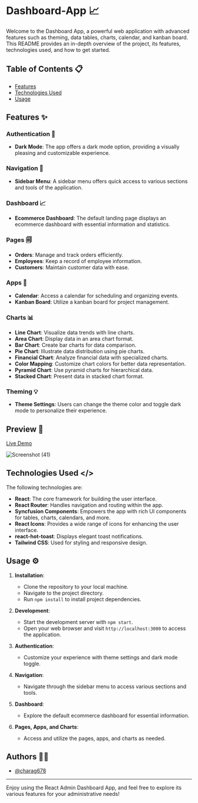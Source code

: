 # Dashboard-App 📈

Welcome to the Dashboard App, a powerful web application with advanced features such as theming, data tables, charts, calendar, and kanban board. This README provides an in-depth overview of the project, its features, technologies used, and how to get started.

## Table of Contents 📋
- [Features](#features)
- [Technologies Used](#technologies-used)
- [Usage](#usage)

## Features ✨

### Authentication 🔐
- **Dark Mode**: The app offers a dark mode option, providing a visually pleasing and customizable experience.

### Navigation 🧭
- **Sidebar Menu**: A sidebar menu offers quick access to various sections and tools of the application.

### Dashboard 📈
- **Ecommerce Dashboard**: The default landing page displays an ecommerce dashboard with essential information and statistics.

### Pages 🗐
- **Orders**: Manage and track orders efficiently.
- **Employees**: Keep a record of employee information.
- **Customers**: Maintain customer data with ease.

### Apps 📱
- **Calendar**: Access a calendar for scheduling and organizing events.
- **Kanban Board**: Utilize a kanban board for project management.

### Charts 📊
- **Line Chart**: Visualize data trends with line charts.
- **Area Chart**: Display data in an area chart format.
- **Bar Chart**: Create bar charts for data comparison.
- **Pie Chart**: Illustrate data distribution using pie charts.
- **Financial Chart**: Analyze financial data with specialized charts.
- **Color Mapping**: Customize chart colors for better data representation.
- **Pyramid Chart**: Use pyramid charts for hierarchical data.
- **Stacked Chart**: Present data in stacked chart format.

### Theming 💡
- **Theme Settings**: Users can change the theme color and toggle dark mode to personalize their experience.

## Preview 👀
[Live Demo](https://reactdashboard-admin.netlify.app/)

![Screenshot (41)](https://github.com/charag678/React-Dashboard-Admin/assets/132742281/37f57eff-dd6b-47cd-8ebc-39280e0a1d36)


## Technologies Used </>

The following technologies are:

- **React**: The core framework for building the user interface.
- **React Router**: Handles navigation and routing within the app.
- **Syncfusion Components**: Empowers the app with rich UI components for tables, charts, calendars, and more.
- **React Icons**: Provides a wide range of icons for enhancing the user interface.
- **react-hot-toast**: Displays elegant toast notifications.
- **Tailwind CSS**: Used for styling and responsive design.

## Usage ⚙️

1. **Installation**:
   - Clone the repository to your local machine.
   - Navigate to the project directory.
   - Run `npm install` to install project dependencies.

2. **Development**:
   - Start the development server with `npm start`.
   - Open your web browser and visit `http://localhost:3000` to access the application.

3. **Authentication**:
   - Customize your experience with theme settings and dark mode toggle.

4. **Navigation**:
   - Navigate through the sidebar menu to access various sections and tools.

5. **Dashboard**:
   - Explore the default ecommerce dashboard for essential information.

6. **Pages, Apps, and Charts**:
   - Access and utilize the pages, apps, and charts as needed.

## Authors ✍🏻

- [@charag678](https://www.github.com/charag678)
---

Enjoy using the React Admin Dashboard App, and feel free to explore its various features for your administrative needs!
